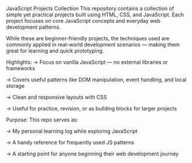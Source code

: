JavaScript Projects Collection
This repository contains a collection of simple yet practical projects built using HTML, CSS, and JavaScript. Each project focuses on core JavaScript concepts and everyday web development patterns.

While these are beginner-friendly projects, the techniques used are commonly applied in real-world development scenarios — making them great for learning and quick prototyping.

Highlights:
-> Focus on vanilla JavaScript — no external libraries or frameworks

-> Covers useful patterns like DOM manipulation, event handling, and local storage

-> Clean and responsive layouts with CSS

-> Useful for practice, revision, or as building blocks for larger projects

Purpose:
This repo serves as:

-> My personal learning log while exploring JavaScript

-> A handy reference for frequently used JS patterns

-> A starting point for anyone beginning their web development journey
